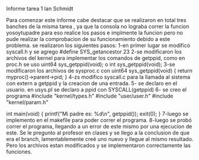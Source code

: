 Informe tarea 1 Ian Schmidt

Para comenzar este informe cabe destacar que se realizaron en total tres banches de la misma tarea , ya que la consola no lograba correr la funcion yosoytupadre
para eso realice los pasos e implmente la funcion pero no pude realizar la comprobacion de su funcionamiento debido a este problema.
se realizaron los siguientes pasos:
1-en primer lugar se modificó syscall.h y se agrego 
#define SYS_getancestor 23
2-se modificaron los archivos del kernel para implementar los comandos de getppid, como en proc.h se uso uint64 sys_getppid(void); o int sys_getppid(void);
3-se modificaron los archivos de sysproc.c con uint64
sys_getppid(void)
{
    return myproc()->parent->pid;
}
4-zs modifico syscall.c para la llamada al sistema con extern a getppid y la creacion de una entrada.
5- se declaro en el usuario. en usys.pl se declaro a ppid con SYSCALL(getppid)
6- se creo el programa
#include "kernel/types.h"
#include "user/user.h"
#include "kernel/param.h"

int main(void) {
    printf("Mi padre es: %d\n", getppid());
    exit(0);
}
7-luego se implemento en el makefile para poder correr el programa.
8-luego se probó correr el programa, llegando a un error de este mismo por una ejecucion de este. Se le pregunto al profesor en clases y se llego a la conclusion de que era el branch, lamentablemente creé uno nuevo y llegue al mismo resultado. Pero los archivos estan modificados y se implementaron correctamente las funciones.